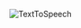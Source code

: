 ![TextToSpeech](https://user-images.githubusercontent.com/77009603/172501264-435395cd-2a0d-4d89-951a-1b8b06eb29ce.jpeg)
